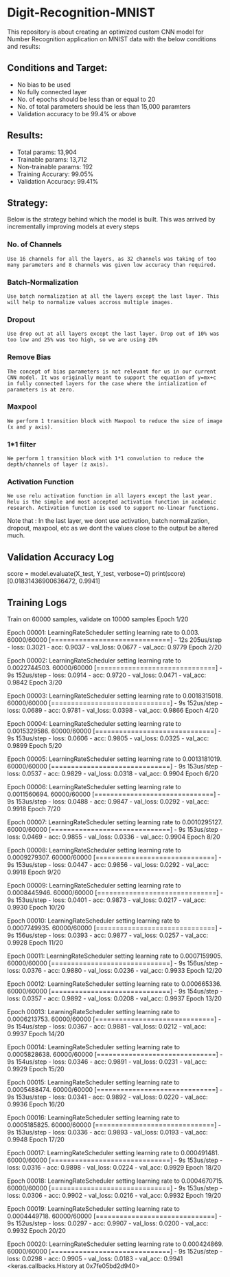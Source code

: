 # Digit-Recognition-MNIST

This repository is about creating an optimized custom CNN model for Number Recognition application on MNIST data with the below conditions and results:

## Conditions and Target:
- No bias to be used
- No fully connected layer
- No. of epochs should be less than or equal to 20
- No. of total parameters should be less than 15,000 paramters
- Validation accuracy to be 99.4% or above

## Results:
- Total params: 13,904
- Trainable params: 13,712
- Non-trainable params: 192
- Training Accurary: 99.05%
- Validation Accuracy: 99.41%

## Strategy: 
Below is the strategy behind which the model is built. This was arrived by incrementally improving models at every steps
### No. of Channels
    Use 16 channels for all the layers, as 32 channels was taking of too many parameters and 8 channels was given low accuracy than required.
### Batch-Normalization
    Use batch normalization at all the layers except the last layer. This will help to normalize values accross multiple images.
### Dropout
    Use drop out at all layers except the last layer. Drop out of 10% was too low and 25% was too high, so we are using 20%
### Remove Bias
    The concept of bias parameters is not relevant for us in our current CNN model. It was originally meant to support the equation of y=mx+c in fully connected layers for the case where the intialization of parameters is at zero. 
### Maxpool
    We perform 1 transition block with Maxpool to reduce the size of image (x and y axis).
### 1\*1 filter
    We perform 1 transition block with 1*1 convolution to reduce the depth/channels of layer (z axis).
### Activation Function
    We use relu activation function in all layers except the last year. Relu is the simple and most accepted activation function in academic research. Activation function is used to support no-linear functions. 

Note that : In the last layer, we dont use activation, batch normalization, dropout, maxpool, etc as we dont the values close to the output be altered much. 

## Validation Accuracy Log
score = model.evaluate(X_test, Y_test, verbose=0)
print(score)
[0.01831436900636472, 0.9941]

## Training Logs

Train on 60000 samples, validate on 10000 samples
Epoch 1/20

Epoch 00001: LearningRateScheduler setting learning rate to 0.003.
60000/60000 [==============================] - 12s 205us/step - loss: 0.3021 - acc: 0.9037 - val_loss: 0.0677 - val_acc: 0.9779
Epoch 2/20

Epoch 00002: LearningRateScheduler setting learning rate to 0.0022744503.
60000/60000 [==============================] - 9s 152us/step - loss: 0.0914 - acc: 0.9720 - val_loss: 0.0471 - val_acc: 0.9842
Epoch 3/20

Epoch 00003: LearningRateScheduler setting learning rate to 0.0018315018.
60000/60000 [==============================] - 9s 152us/step - loss: 0.0689 - acc: 0.9781 - val_loss: 0.0398 - val_acc: 0.9866
Epoch 4/20

Epoch 00004: LearningRateScheduler setting learning rate to 0.0015329586.
60000/60000 [==============================] - 9s 153us/step - loss: 0.0606 - acc: 0.9805 - val_loss: 0.0325 - val_acc: 0.9899
Epoch 5/20

Epoch 00005: LearningRateScheduler setting learning rate to 0.0013181019.
60000/60000 [==============================] - 9s 153us/step - loss: 0.0537 - acc: 0.9829 - val_loss: 0.0318 - val_acc: 0.9904
Epoch 6/20

Epoch 00006: LearningRateScheduler setting learning rate to 0.0011560694.
60000/60000 [==============================] - 9s 153us/step - loss: 0.0488 - acc: 0.9847 - val_loss: 0.0292 - val_acc: 0.9918
Epoch 7/20

Epoch 00007: LearningRateScheduler setting learning rate to 0.0010295127.
60000/60000 [==============================] - 9s 153us/step - loss: 0.0469 - acc: 0.9855 - val_loss: 0.0336 - val_acc: 0.9904
Epoch 8/20

Epoch 00008: LearningRateScheduler setting learning rate to 0.0009279307.
60000/60000 [==============================] - 9s 153us/step - loss: 0.0447 - acc: 0.9856 - val_loss: 0.0292 - val_acc: 0.9918
Epoch 9/20

Epoch 00009: LearningRateScheduler setting learning rate to 0.0008445946.
60000/60000 [==============================] - 9s 153us/step - loss: 0.0401 - acc: 0.9873 - val_loss: 0.0217 - val_acc: 0.9930
Epoch 10/20

Epoch 00010: LearningRateScheduler setting learning rate to 0.0007749935.
60000/60000 [==============================] - 9s 156us/step - loss: 0.0393 - acc: 0.9877 - val_loss: 0.0257 - val_acc: 0.9928
Epoch 11/20

Epoch 00011: LearningRateScheduler setting learning rate to 0.0007159905.
60000/60000 [==============================] - 9s 156us/step - loss: 0.0376 - acc: 0.9880 - val_loss: 0.0236 - val_acc: 0.9933
Epoch 12/20

Epoch 00012: LearningRateScheduler setting learning rate to 0.000665336.
60000/60000 [==============================] - 9s 154us/step - loss: 0.0357 - acc: 0.9892 - val_loss: 0.0208 - val_acc: 0.9937
Epoch 13/20

Epoch 00013: LearningRateScheduler setting learning rate to 0.0006213753.
60000/60000 [==============================] - 9s 154us/step - loss: 0.0367 - acc: 0.9881 - val_loss: 0.0212 - val_acc: 0.9937
Epoch 14/20

Epoch 00014: LearningRateScheduler setting learning rate to 0.0005828638.
60000/60000 [==============================] - 9s 154us/step - loss: 0.0346 - acc: 0.9891 - val_loss: 0.0231 - val_acc: 0.9929
Epoch 15/20

Epoch 00015: LearningRateScheduler setting learning rate to 0.0005488474.
60000/60000 [==============================] - 9s 153us/step - loss: 0.0341 - acc: 0.9892 - val_loss: 0.0220 - val_acc: 0.9936
Epoch 16/20

Epoch 00016: LearningRateScheduler setting learning rate to 0.0005185825.
60000/60000 [==============================] - 9s 153us/step - loss: 0.0336 - acc: 0.9893 - val_loss: 0.0193 - val_acc: 0.9948
Epoch 17/20

Epoch 00017: LearningRateScheduler setting learning rate to 0.000491481.
60000/60000 [==============================] - 9s 153us/step - loss: 0.0316 - acc: 0.9898 - val_loss: 0.0224 - val_acc: 0.9929
Epoch 18/20

Epoch 00018: LearningRateScheduler setting learning rate to 0.0004670715.
60000/60000 [==============================] - 9s 153us/step - loss: 0.0306 - acc: 0.9902 - val_loss: 0.0216 - val_acc: 0.9932
Epoch 19/20

Epoch 00019: LearningRateScheduler setting learning rate to 0.0004449718.
60000/60000 [==============================] - 9s 152us/step - loss: 0.0297 - acc: 0.9907 - val_loss: 0.0200 - val_acc: 0.9932
Epoch 20/20

Epoch 00020: LearningRateScheduler setting learning rate to 0.000424869.
60000/60000 [==============================] - 9s 152us/step - loss: 0.0298 - acc: 0.9905 - val_loss: 0.0183 - val_acc: 0.9941
<keras.callbacks.History at 0x7fe05bd2d940>

